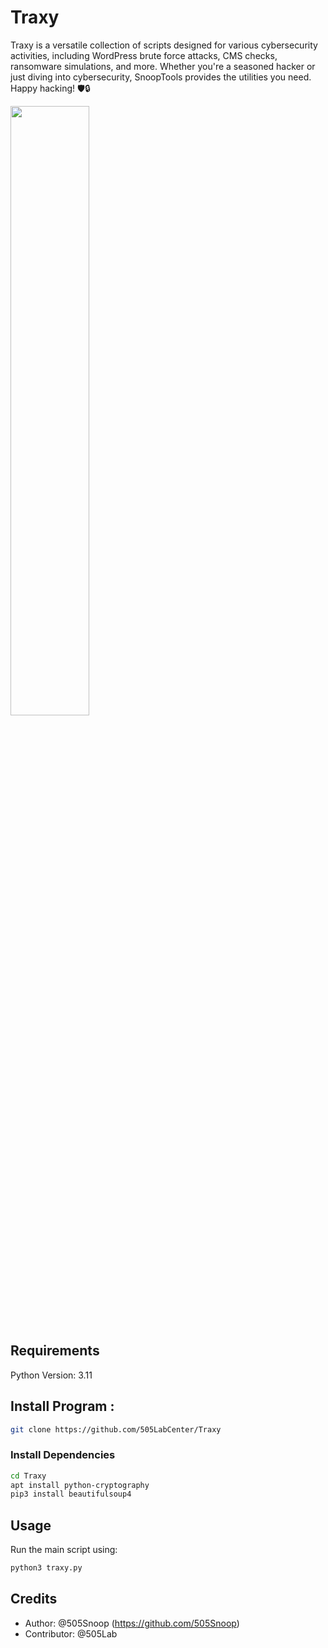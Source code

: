 # Traxy

Traxy is a versatile collection of scripts designed for various cybersecurity activities, including WordPress brute force attacks, CMS checks, ransomware simulations, and more. Whether you're a seasoned hacker or just diving into cybersecurity, SnoopTools provides the utilities you need. Happy hacking! 🛡🔒

<img src="https://github.com/505LabCenter/Traxy/assets/175077904/31a9bca6-30a6-476f-84e4-fe23052871c2" width=50% height=50%>

## Requirements

Python Version: 3.11

## Install Program :
```bash
git clone https://github.com/505LabCenter/Traxy
```

### Install Dependencies
```bash
cd Traxy
apt install python-cryptography
pip3 install beautifulsoup4
```

## Usage
Run the main script using:
```bash
python3 traxy.py
```
## Credits

- Author: @505Snoop (https://github.com/505Snoop)
- Contributor: @505Lab
